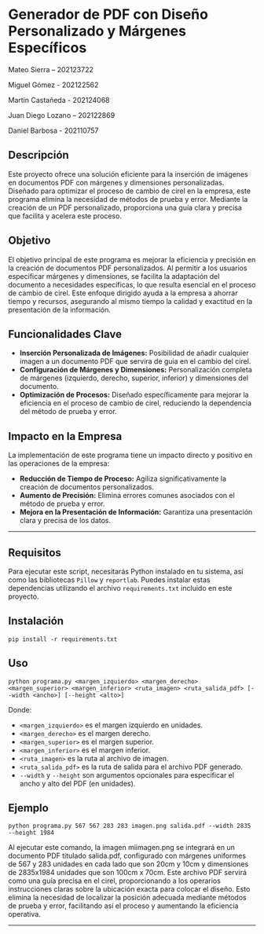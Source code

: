 
# Generador de PDF con Diseño Personalizado y Márgenes Específicos
Mateo Sierra – 202123722                                                                      

Miguel Gómez - 202122562  

Martin Castañeda - 202124068 

Juan Diego Lozano – 202122869 

Daniel Barbosa - 202110757
## Descripción

Este proyecto ofrece una solución eficiente para la inserción de imágenes en documentos PDF con márgenes y dimensiones personalizadas. Diseñado para optimizar el proceso de cambio de cirel en la empresa, este programa elimina la necesidad de métodos de prueba y error. Mediante la creación de un PDF personalizado, proporciona una guía clara y precisa que facilita y acelera este proceso.

## Objetivo

El objetivo principal de este programa es mejorar la eficiencia y precisión en la creación de documentos PDF personalizados. Al permitir a los usuarios especificar márgenes y dimensiones, se facilita la adaptación del documento a necesidades específicas, lo que resulta esencial en el proceso de cambio de cirel. Este enfoque dirigido ayuda a la empresa a ahorrar tiempo y recursos, asegurando al mismo tiempo la calidad y exactitud en la presentación de la información.

## Funcionalidades Clave

- **Inserción Personalizada de Imágenes:** Posibilidad de añadir cualquier imagen a un documento PDF que servira de guia en el cambio del cirel.
- **Configuración de Márgenes y Dimensiones:** Personalización completa de márgenes (izquierdo, derecho, superior, inferior) y dimensiones del documento.
- **Optimización de Procesos:** Diseñado específicamente para mejorar la eficiencia en el proceso de cambio de cirel, reduciendo la dependencia del método de prueba y error.

## Impacto en la Empresa

La implementación de este programa tiene un impacto directo y positivo en las operaciones de la empresa:
- **Reducción de Tiempo de Proceso:** Agiliza significativamente la creación de documentos personalizados.
- **Aumento de Precisión:** Elimina errores comunes asociados con el método de prueba y error.
- **Mejora en la Presentación de Información:** Garantiza una presentación clara y precisa de los datos.

---

## Requisitos

Para ejecutar este script, necesitarás Python instalado en tu sistema, así como las bibliotecas `Pillow` y `reportlab`. Puedes instalar estas dependencias utilizando el archivo `requirements.txt` incluido en este proyecto.

## Instalación


```
pip install -r requirements.txt
```

## Uso


```
python programa.py <margen_izquierdo> <margen_derecho> <margen_superior> <margen_inferior> <ruta_imagen> <ruta_salida_pdf> [--width <ancho>] [--height <alto>]
```

Donde:

- `<margen_izquierdo>` es el margen izquierdo en unidades.
- `<margen_derecho>` es el margen derecho.
- `<margen_superior>` es el margen superior.
- `<margen_inferior>` es el margen inferior.
- `<ruta_imagen>` es la ruta al archivo de imagen.
- `<ruta_salida_pdf>` es la ruta de salida para el archivo PDF generado.
- `--width` y `--height` son argumentos opcionales para especificar el ancho y alto del PDF (en unidades).

## Ejemplo

```
python programa.py 567 567 283 283 imagen.png salida.pdf --width 2835 --height 1984
```

Al ejecutar este comando, la imagen miimagen.png se integrará en un documento PDF titulado salida.pdf, configurado con márgenes uniformes de 567 y 283 unidades en cada lado que son 20cm y 10cm y dimensiones de 2835x1984 unidades que son 100cm x 70cm. Este archivo PDF servirá como una guía precisa en el cirel, proporcionando a los operarios instrucciones claras sobre la ubicación exacta para colocar el diseño. Esto elimina la necesidad de localizar la posición adecuada mediante métodos de prueba y error, facilitando así el proceso y aumentando la eficiencia operativa.


---

